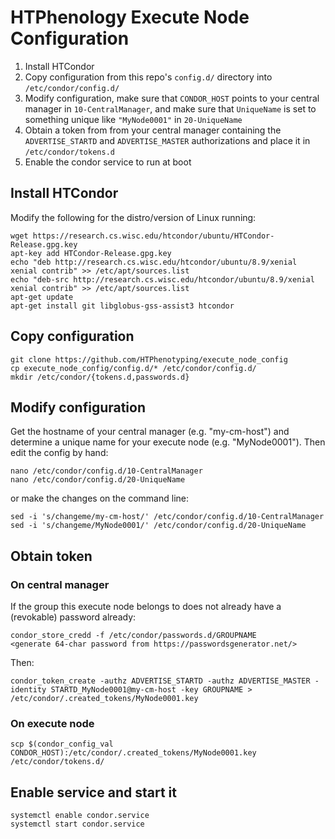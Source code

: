 # HTPhenology Execute Node Configuration

1. Install HTCondor
2. Copy configuration from this repo's `config.d/` directory into `/etc/condor/config.d/`
3. Modify configuration, make sure that `CONDOR_HOST` points to your central manager in `10-CentralManager`,
and make sure that `UniqueName` is set to something unique like `"MyNode0001"` in `20-UniqueName`
4. Obtain a token from from your central manager containing the `ADVERTISE_STARTD` and `ADVERTISE_MASTER` authorizations and place it in `/etc/condor/tokens.d`
5. Enable the condor service to run at boot

## Install HTCondor

Modify the following for the distro/version of Linux running:

    wget https://research.cs.wisc.edu/htcondor/ubuntu/HTCondor-Release.gpg.key
    apt-key add HTCondor-Release.gpg.key
    echo "deb http://research.cs.wisc.edu/htcondor/ubuntu/8.9/xenial xenial contrib" >> /etc/apt/sources.list
    echo "deb-src http://research.cs.wisc.edu/htcondor/ubuntu/8.9/xenial xenial contrib" >> /etc/apt/sources.list
    apt-get update
    apt-get install git libglobus-gss-assist3 htcondor

## Copy configuration

    git clone https://github.com/HTPhenotyping/execute_node_config
    cp execute_node_config/config.d/* /etc/condor/config.d/
    mkdir /etc/condor/{tokens.d,passwords.d}

## Modify configuration

Get the hostname of your central manager (e.g. "my-cm-host") and determine a unique name
for your execute node (e.g. "MyNode0001"). Then edit the config by hand:

    nano /etc/condor/config.d/10-CentralManager
    nano /etc/condor/config.d/20-UniqueName

or make the changes on the command line:

    sed -i 's/changeme/my-cm-host/' /etc/condor/config.d/10-CentralManager
    sed -i 's/changeme/MyNode0001/' /etc/condor/config.d/20-UniqueName

## Obtain token
### On central manager

If the group this execute node belongs to does not already have a (revokable) password already:

    condor_store_credd -f /etc/condor/passwords.d/GROUPNAME
    <generate 64-char password from https://passwordsgenerator.net/>

Then:

    condor_token_create -authz ADVERTISE_STARTD -authz ADVERTISE_MASTER -identity STARTD_MyNode0001@my-cm-host -key GROUPNAME > /etc/condor/.created_tokens/MyNode0001.key

### On execute node

    scp $(condor_config_val CONDOR_HOST):/etc/condor/.created_tokens/MyNode0001.key /etc/condor/tokens.d/

## Enable service and start it

    systemctl enable condor.service
    systemctl start condor.service
